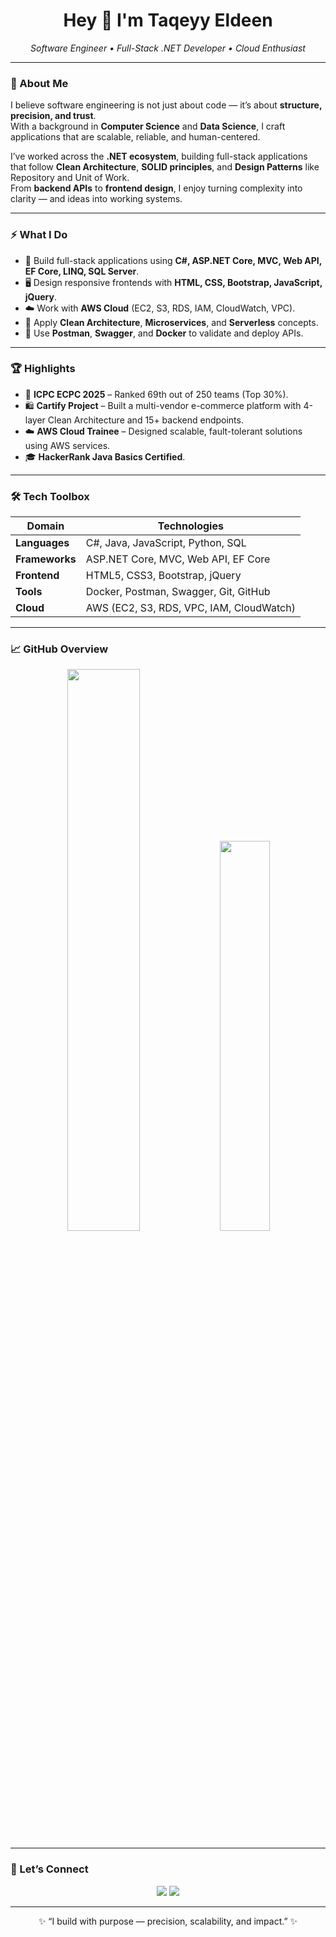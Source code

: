 <h1 align="center">Hey 👋 I'm Taqeyy Eldeen</h1>
<p align="center">
  <em>Software Engineer • Full-Stack .NET Developer • Cloud Enthusiast</em>
</p>

---

### 🌱 About Me  
I believe software engineering is not just about code — it’s about **structure, precision, and trust**.  
With a background in **Computer Science** and **Data Science**, I craft applications that are scalable, reliable, and human-centered.  

I’ve worked across the **.NET ecosystem**, building full-stack applications that follow **Clean Architecture**, **SOLID principles**, and **Design Patterns** like Repository and Unit of Work.  
From **backend APIs** to **frontend design**, I enjoy turning complexity into clarity — and ideas into working systems.

---

### ⚡ What I Do
- 🧩 Build full-stack applications using **C#, ASP.NET Core, MVC, Web API, EF Core, LINQ, SQL Server**.  
- 🖥️ Design responsive frontends with **HTML, CSS, Bootstrap, JavaScript, jQuery**.  
- ☁️ Work with **AWS Cloud** (EC2, S3, RDS, IAM, CloudWatch, VPC).  
- 🧠 Apply **Clean Architecture**, **Microservices**, and **Serverless** concepts.  
- 🧪 Use **Postman**, **Swagger**, and **Docker** to validate and deploy APIs.  

---

### 🏆 Highlights
- 🥈 **ICPC ECPC 2025** – Ranked 69th out of 250 teams (Top 30%).  
- 🛍️ **Cartify Project** – Built a multi-vendor e-commerce platform with 4-layer Clean Architecture and 15+ backend endpoints.  
- ☁️ **AWS Cloud Trainee** – Designed scalable, fault-tolerant solutions using AWS services.  
- 🎓 **HackerRank Java Basics Certified**.  

---

### 🛠️ Tech Toolbox

| Domain | Technologies |
|--------|---------------|
| **Languages** | C#, Java, JavaScript, Python, SQL |
| **Frameworks** | ASP.NET Core, MVC, Web API, EF Core |
| **Frontend** | HTML5, CSS3, Bootstrap, jQuery |
| **Tools** | Docker, Postman, Swagger, Git, GitHub |
| **Cloud** | AWS (EC2, S3, RDS, VPC, IAM, CloudWatch) |

---

### 📈 GitHub Overview  
<p align="center">
  <img src="https://github-readme-stats.vercel.app/api?username=TaqeyyEldeen&show_icons=true&theme=transparent" width="48%" />
  <img src="https://github-readme-stats.vercel.app/api/top-langs/?username=TaqeyyEldeen&layout=compact&theme=transparent" width="40%" />
</p>

---

### 🤝 Let’s Connect  
<p align="center">
  <a href="https://www.linkedin.com/in/taqeyy" target="_blank"><img src="https://img.shields.io/badge/LinkedIn-0077B5?logo=linkedin&logoColor=white"/></a>
  <a href="mailto:taqeyy@example.com"><img src="https://img.shields.io/badge/Email-D14836?logo=gmail&logoColor=white"/></a>
</p>

---

<p align="center">✨ “I build with purpose — precision, scalability, and impact.” ✨</p>

